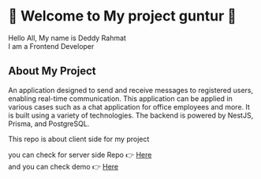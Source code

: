 # :bell: Welcome to My project guntur :bell:

Hello All, My name is Deddy Rahmat <br />
I am a Frontend Developer
<br />

## About My Project

An application designed to send and receive messages to registered users, enabling real-time communication. This application can be applied in various cases such as a chat application for office employees and more. It is built using a variety of technologies. The backend is powered by NestJS, Prisma, and PostgreSQL.

This repo is about client side for my project <br />

you can check for server side Repo :point_right: [Here](https://github.com/deddyrahmat/fe-guntur-chat 'Guntur Server side') <br />
and you can check demo :point_right: [Here](https://youtu.be/4CKwU3sohTY 'Guntur Demo') <br />
